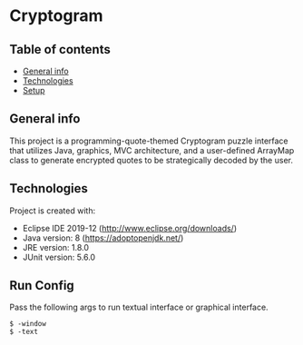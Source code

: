 # Cryptogram

## Table of contents
* [General info](#general-info)
* [Technologies](#technologies)
* [Setup](#setup)

## General info
This project is a programming-quote-themed Cryptogram puzzle interface that 
utilizes Java, graphics, MVC architecture, and a user-defined ArrayMap class 
to generate encrypted quotes to be strategically decoded by the user.
	
## Technologies
Project is created with:
* Eclipse IDE 2019-12 (http://www.eclipse.org/downloads/)
* Java version: 8 (https://adoptopenjdk.net/)
* JRE version: 1.8.0
* JUnit version: 5.6.0
	
## Run Config
Pass the following args to run textual interface or graphical interface.

```
$ -window
$ -text
